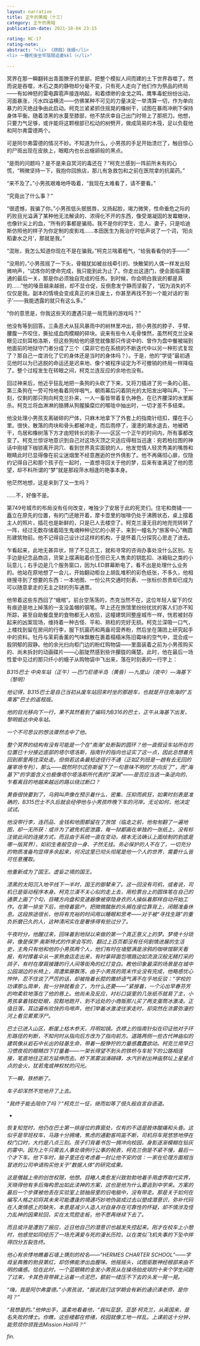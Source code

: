 ```yaml
---
layout: narrative
title: 正午的黑暗（十三）
category: 正午的黑暗
publication-date: 2021-10-04 23:15

rating: NC-17
rating-note:
abstract: "<li> 《牌戲》後續</li>
<li> 一種死後坐牢陰間追妻kkl（</li>"

---
```


冥界在那一瞬翻转出青面獠牙的里部，把整个模拟人间而建的土下世界吞噬了。然而说是吞噬，木石之类的静物却分毫不变，只有死人走向了他们作为祭品的终局——有如神怒的雷电霹雹声接连响起，和着缥缈的金戈之鸣，鹰隼毒蛇纷纷出动，河面暴涨，污水四溢横流——仿佛某种不可见的力量决定一举清算一切，作为单向暴力的灭绝战争由此启动。柯克兰紧紧抓住摇晃的橡树干，试图在暴雨冲刷下保持身体平衡。随着漆黑的水蔓至膝部，他不禁庆幸自己出门时带上了那把刀。他想，只要力气足够，或许能将这颗根部已松动的树劈开，做成简易的木筏，足以负载他和阿尔弗雷德两个。

可是阿尔弗雷德的情况不妙。不知道为什么，小男孩的手足开始溃烂了，触目惊心的尸斑出现在皮肤上，眼眶内也长出蛾卵般的黑点。

“是雨的问题吗？是不是来自冥河的毒还在？”柯克兰感到一阵前所未有的心慌，“稍微坚持一下，我抱你回旅店，那儿有急救包和之前在医院拿的抗菌药。”

“来不及了。”小男孩艰难地呼吸着，“我现在太难看了，请不要看。”

“究竟出了什么事？”

“很遗憾，我骗了你。”小男孩低头抿抿唇，又扬起脸，竭力微笑，性命垂危之际的朽败目光溢满了某种他无法解读的、浓得化不开的东西，像受潮凝固的发霉糖块，也像针尖上的血，“所有的事都是骗局。我不是你的学生、恋人、妻子，只是哈迪斯仿照他的样子为你定制的皮影戏……本田医生为我治疗时低声说了一个词，‘阳炎稻妻水之月’，那就是我。”

“混账，我怎么知道你现在不是在骗我。”柯克兰喘着粗气，“给我看看你的手——”

“没用的，”小男孩摇了一下头，骨骼犹如被丝线牵引的、快散架的人偶一样发出轻微响声，“试炼你的使命完成，我只能到此为止了。你走出这道门，便会面临需要通的最后一关，那是你必须独自完成的任务。到时候，你会明白我说的都是真的……”他的嗓音越来越弱，却不显仓促，反倒愈发宁静而坚毅了，“因为消失的不仅仅是我。副本的情境会变成真正的末日废土，你甚至再找不到一个能对话的‘影子’——我能透露的就只有这么多。”

“你的意思是，你我这些天的遭遇只是一局荒唐的游戏吗？”

他没有等到回答。三条恶犬从狂风暴雨中的树林里冲出，把小男孩的脖子、手臂、腰腹一齐咬住，撕扯成血肉模糊的碎块。说来有些令人毛骨悚然，虽然柯克兰没亲眼见过刻耳柏洛斯，但这些狗给他的感觉就像那只传说中的、曾作为盘中餐被端到他面前的地狱守门者分成了三个（莫非它也在系统的不断迭代中以另一种形式复现了？那自己一度消化了它的身体还是当时的身体吗？）。于是，他的“学徒”最初遇见他时以为已逃脱的命运还是迟来地、像个被程序设定为不可撤销的终局一样降临了。整个过程发生在转眼之间，柯克兰连反应的余地也没有。

回过神来后，他近乎狂乱地把一条狗的头砍了下来，又将刀插进了另一条的心脏。第三条狗在一旁可怜地看着同伴咽气，朝雨幕后闪着阴光的太阳发出嗥叫声。下一刻，仅剩的那只狗向柯克兰扑来，一人一畜皆带着复仇神色，在已齐腰深的水里厮杀。柯克兰将血淋淋的胳膊从狗腥臊糜烂的喉咙中抽出时，一切才差不多结束。

他没处理小男孩支离破碎的尸体，只麻木地拿下了外套上的指南针纽扣，攥在手心里。很快，散落的肉块和骨头都被冲走，而后雨停了，漫漶的潮水退去，地被晒干，鸟居和橡树落下方才由短转长的影子——区区一个正午的时间内，所有事都改变了。柯克兰惊讶地意识到自己对这场灭顶之灾适应得相当迅速：宛若柏拉图的神话中刚褪下枷锁离开洞穴、看到世界真实面貌的人，他发觉情人轻灵秀美的嘴唇和眼睛此时已显得像在前尘迷烟里不经意邂逅的世外倩影了。他不再痛彻心扉，仅隐约记得自己和那个孩子在一起时，一直想寻回关于他的梦，后来有谁满足了他的愿望，却不料所谓的“梦”就是那段萍水相逢的艳事本身。

他茫然地想，这是来到了又一生吗？

……不，好像不是。

第749号城市的布局没有任何改变，唯独少了安居于此的死灵们。住宅和商铺一一矗立在原先的位置，有的门还敞开着，摩卡壶里的咖啡仍处于沸腾状态，桌上摆着主人的照片，插花也是新鲜的，只是已人去楼空了。柯克兰漫无目的地兜兜转转了一阵，经过无数存储着陌生鬼魂种种记忆的小房子，来到一幢名为“旅客中心”椭圆形建筑物前。他不记得自己设计过这样的机构，于是怀着几分探究心思走了进去。

乍看起来，此地无甚异状，除了不见员工，就和寻常的咨询办事处没什么区别。左手边是纪念品商店，货架上摆满贴着价签但已无人售卖的钥匙扣、冰箱贴之类的小玩意儿；右手边是几个服务窗口，因为LED屏幕断电了，看不出是处理什么业务的。他站在原地想了一会儿，开始翻动柜台上胡乱堆积的彩色纸张，不多久，他相继搜寻到了想要的东西：一本地图、一份公共交通时刻表、一张标价昂贵却已成为可以随意拿走的无主之财的列车通票。

他带着这些东西回了“蛾棺”。前台空荡荡的，杰克当然不在，这位年轻人留下的仅有痕迹是地上掉落的一支没盖帽的钢笔。早上还在旅馆里纷纷扰扰的客人们亦不知所踪，甚至自助餐盘里的食物都无人收拾，这幢建筑同整座城市一样，恍若被封存起来的凶案现场，维持着一种古怪、平和、熟稔的完好无损。柯克兰深吸一口气，上楼找到留在房间的行李，服下抗菌药和两盎司营养粉，然后坐在蒲团上研究起手中的资料。牡丹与茉莉香薰的气味飘散在裹着榻榻米陈旧霉味的空气中，混合成一股阴郁的寂静。他的余光扫向柜门边的粉红购物袋——里面装着之前为小男孩购买的、尚未拆封的动画碟片——心脏陡然感到些许朦胧的痛楚。此时，他在最后一场性爱中见过的那只纤小的蛾子从购物袋中飞出来，落在时刻表的一行字上：

<i>B315巴士  中央车站（正午）—巴门尼德半岛（黄昏）—九度山（夜中）—海基下（黎明）

他记得，B315巴士是自己当初从废车站回来时坐的那趟车，也就是开往南海的“五乘客”巴士的返程版。

他的目光移向下一行，果不其然看到了编码为B316的巴士，正午从海基下出发，黎明抵达中央车站。

一个不可思议的想法骤然击中了他。

整个冥界的结构有没有可能是一个在“南海”处断裂的圆环？他一直假设车站所在的位置已十分接近底部的塔尔塔洛斯，指南针的指向也证实了这一点，因此总想着先回到那里再往深处走。但倘若这条最短途径行不通（正如Z列班是一趟有去无回的屠宰场专列），那么——既然阿尔忒弥斯留下了一句意味不明的“方向反了”，而“海基下”的字面含义也极像塔尔塔洛斯所代表的“深渊”——是否应当选一条逆向的、乍看离目的地越来越远的路以绕过断口？

黄昏很快要到了，乌鸦叫声像在预示着什么，密集、压抑而疯狂，如果时刻表是准确的，B315巴士不久后就会经停他与小男孩昨晚下车的河岸。无论如何，他决定试试。

他没带行李，连药品、金钱和地图都留在了旅馆（临走之前，他匆匆翻了一遍地图，却一无所获：或许为了避免机密泄露，每一狱都画在单独的一张纸上，没有标注彼此间的连接方式，而且由于系统一直在变动，根本无法确认上面绘制的到底是哪一版冥界），如初生者般空自一身、孑然无挂。务必保护的人不在了，一切充分的物质准备均显得多余起来，何况这里已彻头彻尾是他一个人的世界，需要什么皆可任意攫取。

他重新成为了国王。虚妄之境的国王。

漆黑的太阳沉入地平线下一半时，国王的御辇来了。这一回没有司机，或者说，司机已是驱动程序本身。柯克兰漠不关心似的走上去，用检票台上的圆珠笔在自己的通票上画了个勾，目睹方向盘和变速器像被穿隐身衣的人操纵着那样自动开始工作。在第一排坐下后，他倚着窗户，把微微酸胀的头搁在座位靠背上，闭眼准备休息。这段旅途很长，他将有充裕的时间用以睡眠和思考——对于被“寻找生路”的重负折磨已久的人，这种清闲实在是奢侈得有些过分了。

午夜时分，他醒过来，回味着到地狱以来做的第一个真正意义上的梦。梦境十分琐碎，像是保罗·奥斯特式的作家会写的、翻过上百页都没有任何剧情进展的生活史，主角只有他和他的小男孩两个人，他们有时在墙壁满是涂鸦的咖啡馆聊天看报，有时撑着伞从一家熟食店走出来，有时拿碎面包喂路边如流浪汉般无精打采的鸽子，有时在摩肩接踵的行人间等街角的红灯变白。教他印象最深的场景是在城中公园湖边的长椅上，周遭紫藤飘荡，由于小男孩的周末作业没有完成，他略感忧心忡忡，忍不住说了严厉的话，却被拖着长腔的撒娇语气满不在乎地反驳：“学校的功课那么简单，我一分钟就看会了，为什么还要——”紧接着，一个沁出早春芬芳的吻柔软地落在了他的唇上。他尚未及反应，衬衫口袋里的几张纸币就易了主，小男孩拿着钱眨眨眼，狡黠地跑开，到不远处的小商贩那儿买了两支蛋筒冰激凌。正值日落，耳边遍布欢快的鸟啼声，他们举着冰激凌往家走时，却突然在浓雾弥漫的河上看见累累浮尸。

巴士已进入山区，断崖上枯木参天，月明如镜。衣襟上的指南针似在印证他对于环形路径的判断，不知何时从指向后方改为了指向前方。道路两侧一些古代神庙似的建筑像从岩石中长出的硅基生命，带着一股狰狞的力量感蠢蠢欲动。柯克兰用早已习惯夜视的眼睛四下打量着——一架长得望不到头的铁桥与车轮下的公路相连接，笔直地往正前方延伸而去。桥下黑雾汹涌磅礴，水汽折射出神庙祭坛上星星点点的金火，犹若鬼或神权杖的闪光。

下一瞬，铁桥断了。

车子却浑然不觉地开了上去。

“我终于能去陪你了吗？”柯克兰一怔，继而如等了很久般自言自语道。

*

恢复知觉时，他仍在巴士第一排座位的靠窗处，仅有的不适是肢体酸痛和头昏。这似乎是早班校车，马路十分拥堵，焦虑的通勤客鸣笛不断，司机将车晃悠悠地停在校门口时，大约是八点三刻。孩子们背着书包一拥冲向校园，身影逐渐模糊在铅灰的雾中。因为上午只需去人事处填例行公事的税表，柯克兰倒是不紧不慢，最后一个才下车。他下车时，脑子里还在考虑着一封让他不安的信：一家在伦理方面相当冒进的公司申请购买他关于“数据人体”的研究成果。

这是僭越上帝的创世权限，他想。目睹人类愈发兴致勃勃地着手用虚界取代实界，天晓得他有多后悔构思出如此渎神的方案，这也是他为什么要逃到中学来。方案的最后一个步骤被他丢在实验室上锁抽屉里的旧电脑中，没有带走。那是关于如何在编写人格之初将其未来可能遭逢的境遇巧妙地伪装成过去以塑成潜意识，弥补代码在人类情感上的缺失，本意是减少人造人对自身存在可靠性的怀疑，却不慎涉及怪力乱神的因果轮回，实在太荒腔走板，他不愿再继续下去了。

而且或许是遭到了报应，近日他自己的潜意识也越发失控起来。刚才在校车上小憩时，他感觉如同经历了一场充满爱与死的漫长历险，以在类似飞机失事的下坠中摔得四分五裂告终。

他心有余悸地瞧着石墙上镌刻的校名——“HERMES CHARTER SCHOOL”——字母呈典雅的勃艮第红，却仿佛能渗出血腥味。他摇摇头，试图驱散神经根部来由不明的痛感。恰在此时，一个蓝眼睛的金发小男孩从在操场拍皮球的十来个学生间跑了过来，卡其色背带裤上沾着一点泥巴，额前一缕压不下去的头发一晃一晃。

“嗨，我是阿尔弗雷德。”小男孩说，“据说我们这学期会有新的通识课老师，是你吗？”

“我想是的。”他伸出手，温柔地看着他，“我叫亚瑟，亚瑟·柯克兰，从英国来，是名失败的博士。你瞧，这些楼都在修缮，校园就像工地一样乱。上课前这十分钟，能劳烦你领我去Mission Hall吗？”

fin.
